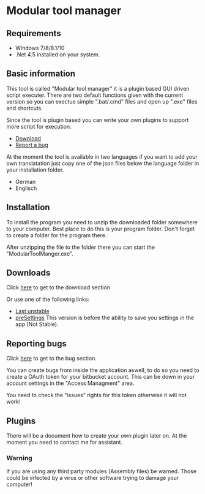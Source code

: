 # Modular tool manager 

## Requirements

* Windows 7/8/8.1/10
* .Net 4.5 installed on your system.

## Basic information

This tool is called "Modular tool manager" it is a plugin based GUI driven script executer. There are two default functions given with the current version so you can exectue simple ".bat/.cmd" files and open up ".exe" files and shortcuts.

Since the tool is plugin based you can write your own plugins to support more script for execution.

* [Download][downloadPage]
* [Report a bug][issuePage]

At the moment the tool is available in two languages if you want to add your own translatation just copy one of the json files below the language folder in your installation folder.

* German
* Englisch

## Installation

To install the program you need to unzip the downloaded folder somewhere to your computer. Best place to do this is your program folder. Don't forget to create a folder for the program there.

After unzipping the file to the folder there you can start the "ModularToolManger.exe".

## Downloads

Click [here][downloadPage] to get to the download section

Or use one of the following links:

* [Last unstable][lastUnstable]
* [preSettings][preSettings] This version is before the ability to save you settings in the app (Not Stable).

## Reporting bugs

Click [here][issuePage] to get to the bug section.

You can create bugs from inside the application aswell, to do so you need to create a OAuth token for your bitbucket account. This can be down in your account settings in the "Access Managment" area.

You need to check the "issues" rights for this token otherwise it will not work!

## Plugins

There will be a document how to create your own plugin later on. At the moment you need to contact me for assistant.

### Warning

If you are using any third party modules (Assembly files) be warned. Those could be infected by a virus or other software trying to damage your computer!


[downloadPage]: https://bitbucket.org/XanatosX/modulartoolmanager/downloads/
[lastUnstable]: https://bitbucket.org/XanatosX/modulartoolmanager/downloads/LastUnstable_ModularToolManager.zip
[preSettings]: https://bitbucket.org/XanatosX/modulartoolmanager/downloads/ModularToolManager_release-preSettings.zip
[issuePage]: https://bitbucket.org/XanatosX/modulartoolmanager/issues


